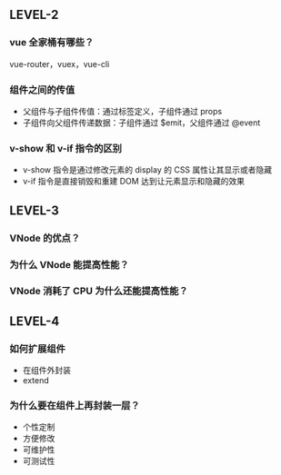 ## LEVEL-2

### vue 全家桶有哪些？

vue-router，vuex，vue-cli

### 组件之间的传值

- 父组件与子组件传值：通过标签定义，子组件通过 props
- 子组件向父组件传递数据：子组件通过 $emit，父组件通过 @event

### v-show 和 v-if 指令的区别

- v-show 指令是通过修改元素的 display 的 CSS 属性让其显示或者隐藏
- v-if 指令是直接销毁和重建 DOM 达到让元素显示和隐藏的效果

## LEVEL-3

### VNode 的优点？

### 为什么 VNode 能提高性能？

### VNode 消耗了 CPU 为什么还能提高性能？

## LEVEL-4

### 如何扩展组件

- 在组件外封装
- extend

### 为什么要在组件上再封装一层？

- 个性定制
- 方便修改
- 可维护性
- 可测试性
